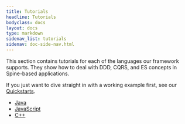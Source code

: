 ```yaml
---
title: Tutorials
headline: Tutorials
bodyclass: docs
layout: docs
type: markdown
sidenav_list: tutorials
sidenav: doc-side-nav.html
---
```


This section contains tutorials for each of the languages our framework supports.
They show how to deal with DDD, CQRS, and ES concepts in Spine-based applications.

If you just want to dive straight in with a working example first, see
our [Quickstarts]({{site.baseurl}}/docs/quickstart).

 - [Java](basic/java.html)
 - [JavaScript](basic/javascript.html)
 - [C++](basic/cpp.html)
